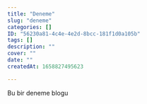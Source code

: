 ```yaml
---
title: "Deneme"
slug: "deneme"
categories: []
ID: "56230a81-4c4e-4e2d-8bcc-181f1d0a105b"
tags: []
description: ""
cover: ""
date: ""
createdAt: 1658827495623

---
```

Bu bir deneme blogu